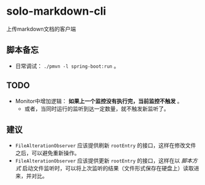 # solo-markdown-cli
上传markdown文档的客户端

## 脚本备忘
- 日常调试： `./pmvn -l spring-boot:run` 。

## TODO
- Monitor中增加逻辑： **如果上一个监控没有执行完，当前监控不触发** 。
  - 或者，当同时运行的监听到达一定数量，就不触发新监听了。
  
## 建议
- `FileAlterationObserver` 应该提供刷新 `rootEntry` 的接口，这样在修改文件之后，可以避免重新操作。
- `FileAlterationObserver` 应该提供更新 `rootEntry` 的接口，这样在以 *脚本方式* 启动文件监听时，可以将上次监听的结果（文件形式保存在硬盘上）读取进来，并对比。
